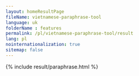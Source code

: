 ```yaml
---
layout: homeResultPage
fileName: vietnamese-paraphrase-tool
language: uk
folderName : features
permalink: /pl/vietnamese-paraphrase-tool/result
lang: pl
nointernationalization: true
sitemap: false
---
```

{% include result/paraphrase.html %}

<script src="/js/result/paraprashing.js" data-foldername="{{page.folderName}}" data-lang="{{page.lang}}"></script>